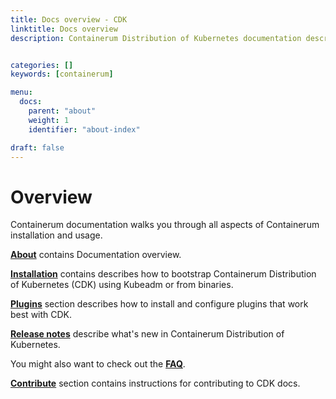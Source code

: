 ```yaml
---
title: Docs overview - CDK
linktitle: Docs overview
description: Containerum Distribution of Kubernetes documentation describes how to setup and use a Kubernetes cluster with CDK.


categories: []
keywords: [containerum]

menu:
  docs:
    parent: "about"
    weight: 1
    identifier: "about-index"

draft: false
---
```


# Overview
Containerum documentation walks you through all aspects of Containerum installation and usage.

**[About](/about)** contains Documentation overview.

**[Installation](/installation/prerequirements)** contains describes how to bootstrap Containerum Distribution of Kubernetes (CDK) using Kubeadm or from binaries.

**[Plugins](/plugins/)** section describes how to install and configure plugins that work best with CDK.

**[Release notes](/release-notes/)** describe what's new in Containerum Distribution of Kubernetes.

You might also want to check out the **[FAQ](/faq)**.

**[Contribute](/contribute/)** section contains instructions for contributing to CDK docs.
